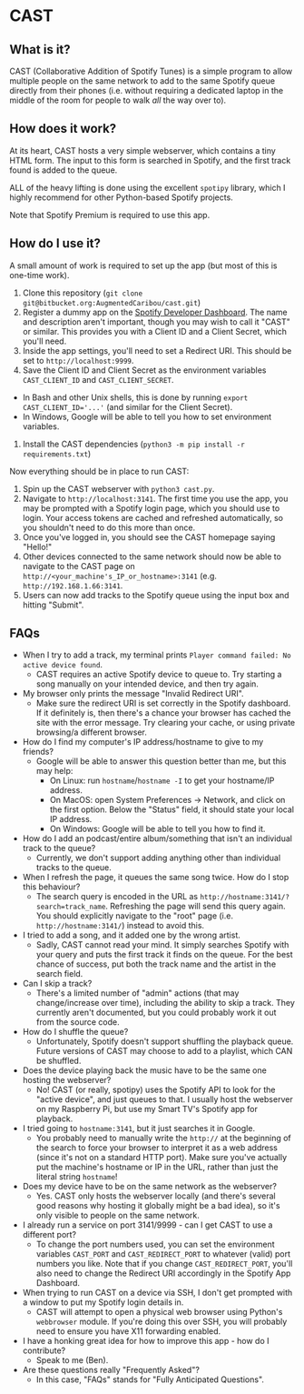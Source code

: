 # CAST

## What is it?
CAST (Collaborative Addition of Spotify Tunes) is a simple program to allow multiple people on the same network to add to the same Spotify queue directly from their phones (i.e. without requiring a dedicated laptop in the middle of the room for people to walk _all_ the way over to).

## How does it work?
At its heart, CAST hosts a very simple webserver, which contains a tiny HTML form. The input to this form is searched in Spotify, and the first track found is added to the queue.

ALL of the heavy lifting is done using the excellent `spotipy` library, which I highly recommend for other Python-based Spotify projects.

Note that Spotify Premium is required to use this app.

## How do I use it?

A small amount of work is required to set up the app (but most of this is one-time work).

1. Clone this repository (`git clone git@bitbucket.org:AugmentedCaribou/cast.git`)
1. Register a dummy app on the [Spotify Developer Dashboard](https://developer.spotify.com/dashboard/). The name and description aren't important, though you may wish to call it "CAST" or similar. This provides you with a Client ID and a Client Secret, which you'll need.
1. Inside the app settings, you'll need to set a Redirect URI. This should be set to `http://localhost:9999`.
1. Save the Client ID and Client Secret as the environment variables `CAST_CLIENT_ID` and `CAST_CLIENT_SECRET`.
  - In Bash and other Unix shells, this is done by running `export CAST_CLIENT_ID='...'` (and similar for the Client Secret).
  - In Windows, Google will be able to tell you how to set environment variables.
1. Install the CAST dependencies (`python3 -m pip install -r requirements.txt`)


Now everything should be in place to run CAST:

1. Spin up the CAST webserver with `python3 cast.py`.
1. Navigate to `http://localhost:3141`. The first time you use the app, you may be prompted with a Spotify login page, which you should use to login. Your access tokens are cached and refreshed automatically, so you shouldn't need to do this more than once.
1. Once you've logged in, you should see the CAST homepage saying "Hello!"
1. Other devices connected to the same network should now be able to navigate to the CAST page on `http://<your_machine's_IP_or_hostname>:3141` (e.g. `http://192.168.1.66:3141`.
1. Users can now add tracks to the Spotify queue using the input box and hitting "Submit".

## FAQs

- When I try to add a track, my terminal prints `Player command failed: No active device found`.
    - CAST requires an active Spotify device to queue to. Try starting a song manually on your intended device, and then try again.
- My browser only prints the message "Invalid Redirect URI".
    - Make sure the redirect URI is set correctly in the Spotify dashboard. If it definitely is, then there's a chance your browser has cached the site with the error message. Try clearing your cache, or using private browsing/a different browser.
- How do I find my computer's IP address/hostname to give to my friends?
    - Google will be able to answer this question better than me, but this may help:
        - On Linux: run `hostname`/`hostname -I` to get your hostname/IP address.
        - On MacOS: open System Preferences -> Network, and click on the first option. Below the "Status" field, it should state your local IP address. 
        - On Windows: Google will be able to tell you how to find it.
- How do I add an podcast/entire album/something that isn't an individual track to the queue?
   - Currently, we don't support adding anything other than individual tracks to the queue.
- When I refresh the page, it queues the same song twice. How do I stop this behaviour?
    - The search query is encoded in the URL as `http://hostname:3141/?search=track_name`. Refreshing the page will send this query again. You should explicitly navigate to the "root" page (i.e. `http://hostname:3141/`) instead to avoid this.
- I tried to add a song, and it added one by the wrong artist.
    - Sadly, CAST cannot read your mind. It simply searches Spotify with your query and puts the first track it finds on the queue. For the best chance of success, put both the track name and the artist in the search field.
- Can I skip a track?
    - There's a limited number of "admin" actions (that may change/increase over time), including the ability to skip a track. They currently aren't documented, but you could probably work it out from the source code.
- How do I shuffle the queue?
    - Unfortunately, Spotify doesn't support shuffling the playback queue. Future versions of CAST may choose to add to a playlist, which CAN be shuffled.
- Does the device playing back the music have to be the same one hosting the webserver?
    - No! CAST (or really, spotipy) uses the Spotify API to look for the "active device", and just queues to that. I usually host the webserver on my Raspberry Pi, but use my Smart TV's Spotify app for playback.
- I tried going to `hostname:3141`, but it just searches it in Google.
    - You probably need to manually write the `http://` at the beginning of the search to force your browser to interpret it as a web address (since it's not on a standard HTTP port). Make sure you've actually put the machine's hostname or IP in the URL, rather than just the literal string `hostname`!
- Does my device have to be on the same network as the webserver?
    - Yes. CAST only hosts the webserver locally (and there's several good reasons why hosting it globally might be a bad idea), so it's only visible to people on the same network.
- I already run a service on port 3141/9999 - can I get CAST to use a different port?
    - To change the port numbers used, you can set the environment variables `CAST_PORT` and `CAST_REDIRECT_PORT` to whatever (valid) port numbers you like. Note that if you change `CAST_REDIRECT_PORT`, you'll also need to change the Redirect URI accordingly in the Spotify App Dashboard.
- When trying to run CAST on a device via SSH, I don't get prompted with a window to put my Spotify login details in.
    - CAST will attempt to open a physical web browser using Python's `webbrowser` module. If you're doing this over SSH, you will probably need to ensure you have X11 forwarding enabled.
- I have a honking great idea for how to improve this app - how do I contribute?
    - Speak to me (Ben).
- Are these questions really "Frequently Asked"?
    - In this case, "FAQs" stands for "Fully Anticipated Questions".
